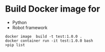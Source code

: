 # Build Docker image for 
* Python
* Robot framework

```
docker image  build -t test:1.0.0 .
docker container run -it test:1.0.0 bash
>pip list
```